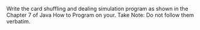 Write the card shuffling and dealing simulation program as shown in the Chapter 7 of Java How to Program on your. Take Note: Do not follow them verbatim.
